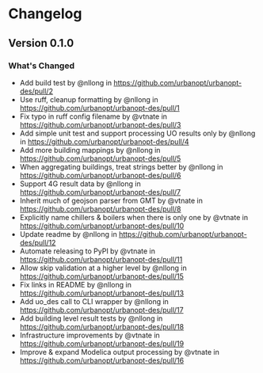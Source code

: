 # Changelog

## Version 0.1.0

### What's Changed

- Add build test by @nllong in https://github.com/urbanopt/urbanopt-des/pull/2
- Use ruff, cleanup formatting by @nllong in https://github.com/urbanopt/urbanopt-des/pull/1
- Fix typo in ruff config filename by @vtnate in https://github.com/urbanopt/urbanopt-des/pull/3
- Add simple unit test and support processing UO results only by @nllong in https://github.com/urbanopt/urbanopt-des/pull/4
- Add more building mappings by @nllong in https://github.com/urbanopt/urbanopt-des/pull/5
- When aggregating buildings, treat strings better by @nllong in https://github.com/urbanopt/urbanopt-des/pull/6
- Support 4G result data by @nllong in https://github.com/urbanopt/urbanopt-des/pull/7
- Inherit much of geojson parser from GMT by @vtnate in https://github.com/urbanopt/urbanopt-des/pull/8
- Explicitly name chillers & boilers when there is only one by @vtnate in https://github.com/urbanopt/urbanopt-des/pull/10
- Update readme by @nllong in https://github.com/urbanopt/urbanopt-des/pull/12
- Automate releasing to PyPI by @vtnate in https://github.com/urbanopt/urbanopt-des/pull/11
- Allow skip validation at a higher level by @nllong in https://github.com/urbanopt/urbanopt-des/pull/15
- Fix links in README by @nllong in https://github.com/urbanopt/urbanopt-des/pull/13
- Add uo_des call to CLI wrapper by @nllong in https://github.com/urbanopt/urbanopt-des/pull/17
- Add building level result tests by @nllong in https://github.com/urbanopt/urbanopt-des/pull/18
- Infrastructure improvements by @vtnate in https://github.com/urbanopt/urbanopt-des/pull/19
- Improve & expand Modelica output processing by @vtnate in https://github.com/urbanopt/urbanopt-des/pull/16
